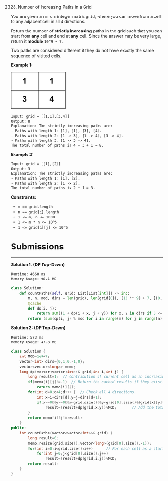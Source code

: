 2328. Number of Increasing Paths in a Grid

You are given an `m x n` integer matrix `grid`, where you can move from a cell to any adjacent cell in all `4` directions.

Return the number of **strictly increasing** paths in the grid such that you can start from **any** cell and end at **any** cell. Since the answer may be very large, return it **modulo** `10^9 + 7`.

Two paths are considered different if they do not have exactly the same sequence of visited cells.

 

**Example 1:**

![2328_griddrawio-4.png](img/2328_griddrawio-4.png)
```
Input: grid = [[1,1],[3,4]]
Output: 8
Explanation: The strictly increasing paths are:
- Paths with length 1: [1], [1], [3], [4].
- Paths with length 2: [1 -> 3], [1 -> 4], [3 -> 4].
- Paths with length 3: [1 -> 3 -> 4].
The total number of paths is 4 + 3 + 1 = 8.
```

**Example 2:**
```
Input: grid = [[1],[2]]
Output: 3
Explanation: The strictly increasing paths are:
- Paths with length 1: [1], [2].
- Paths with length 2: [1 -> 2].
The total number of paths is 2 + 1 = 3.
```

**Constraints:**

* `m == grid.length`
* `n == grid[i].length`
* `1 <= m, n <= 1000`
* `1 <= m * n <= 10^5`
* `1 <= grid[i][j] <= 10^5`

# Submissions
---
**Solution 1: (DP Top-Down)**
```
Runtime: 4660 ms
Memory Usage: 98.1 MB
```
```python
class Solution:
    def countPaths(self, grid: List[List[int]]) -> int:
        m, n, mod, dirs = len(grid), len(grid[0]), (10 ** 9) + 7, [(0, 1), (1, 0), (-1, 0), (0, -1)]
        @cache
        def dp(i, j):
            return sum((1 + dp(i + x, j + y)) for x, y in dirs if 0 <= i + x < m and 0 <= j + y < n and grid[i + x][j + y] > grid[i][j]) % mod
        return (sum(dp(i, j) % mod for i in range(m) for j in range(n)) + (m * n)) % modulo
```

**Solution 2: (DP Top-Down)**
```
Runtime: 573 ms
Memory Usage: 47.8 MB
```
```c++
class Solution {
    int MOD=1e9+7;
    vector<int> dirs={0,1,0,-1,0};
    vector<vector<long>> memo;
    long dp(vector<vector<int>>& grid,int i,int j) {
        long result=1;  // Contribution of current cell as an increasing sequence.
        if(memo[i][j]!=-1)  // Return the cached results if they exist.
            return memo[i][j];
        for(int d=0;d<4;d++) {  // Check all 4 directions.
            int x=i+dirs[d],y=j+dirs[d+1];
            if(x>=0&&y>=0&&x<grid.size()&&y<grid[0].size()&&grid[x][y]>grid[i][j])
                result=(result+dp(grid,x,y))%MOD;       // Add the total number of cells in the longest path for all directions.
        }
        return memo[i][j]=result;
    }
public:
    int countPaths(vector<vector<int>>& grid) {
        long result=0;
        memo.resize(grid.size(),vector<long>(grid[0].size(),-1));
        for(int i=0;i<grid.size();i++)      // For each cell as a starting point calculate the number of increasing paths it can contribute.
            for(int j=0;j<grid[0].size();j++)
                result=(result+dp(grid,i,j))%MOD;
        return result;
    }
};
```

